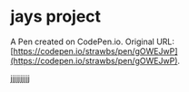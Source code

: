 # jays project

A Pen created on CodePen.io. Original URL: [https://codepen.io/strawbs/pen/gOWEJwP](https://codepen.io/strawbs/pen/gOWEJwP).

jjjjjjjjjj
